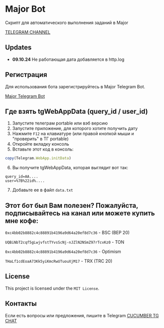 # Major Bot

Скрипт для автоматического выполнения заданий в Major

[TELEGRAM CHANNEL](https://t.me/cucumber_scripts)

## Updates
- **09.10.24** Не работающая дата добавляется в  http.log

## Регистрация

Для использования бота зарегистрируйтeсь в Major Telegram Bot. 

 [Major Telegram Bot](https://t.me/major/start?startapp=7494064307)



## Где взять tgWebAppData (query_id / user_id)

1. Запустите телеграм portable или вэб версию
2. Запустите приложение, для которого хотите получить дату
3. Нажмите `F12` на клавиатуре (или правой кнопкой мыши и "проверить" в ТГ portable)
4. Откройте вкладку консоль
5. Вставьте этот код в консоль:

```javascript
copy(Telegram.WebApp.initData)
```

6. Вы получите tgWebAppData, которая выглядит вот так:

```
query_id=AA....
user=%7B%22id%....
```
7. Добавьте ее в файл `data.txt` 


## Этот бот был Вам полезен? Пожалуйста, подписывайтесь на канал или можете купить мне кофе: 
``` 0xc4bb02b8882c4c88891b4196a9d64a20ef8d7c36 ``` - BSC (BEP 20)

``` UQBiNbT2cqf5gLwjvfstTYvsScNj-nJZlN2NSmZ97rTcvKz0 ``` - TON

``` 0xc4bb02b8882c4c88891b4196a9d64a20ef8d7c36 ``` - Optimism

``` THaLf1cdEoaA73Kk5yiKmcRwUTuouXjM17 ``` - TRX (TRC 20)

## License
This project is licensed under the `MIT License`.

## Контакты
Если есть вопросы или предложения, пишите в Telegram  [CUCUMBER TG CHAT](https://t.me/cucumber_scripts_chat)
